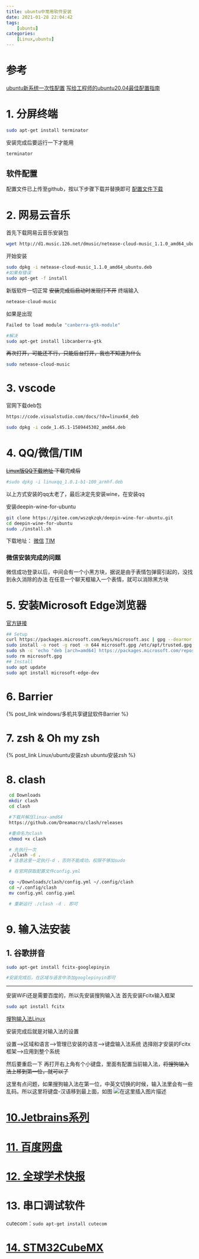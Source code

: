 ```yaml
---
title: ubuntu中常用软件安装
date: 2021-01-28 22:04:42
tags: 
    [ubuntu] 
categories: 
    [Linux,ubuntu]
---
```


# 参考
[ubuntu新系统一次性配置](https://blog.csdn.net/bornfree5511/article/details/106470875)
[写给工程师的ubuntu20.04最佳配置指南](https://juejin.im/post/5eb3a1556fb9a0434b73545c#heading-31)

# 1. 分屏终端

```bash
sudo apt-get install terminator
```
安装完成后要运行一下才能用

```bash
terminator
```

## 软件配置
配置文件已上传至github，按以下步骤下载并替换即可
[配置文件下载](https://github.com/xin-Dream/ubuntu_files)


# 2. 网易云音乐
首先下载网易云音乐安装包

```bash
wget http://d1.music.126.net/dmusic/netease-cloud-music_1.1.0_amd64_ubuntu.deb
```
开始安装

```bash
sudo dpkg -i netease-cloud-music_1.1.0_amd64_ubuntu.deb
#如果有错误
sudo apt-get -f install
```
新版软件一切正常
~~安装完成后启动时发现打不开~~
终端输入

```bash
netease-cloud-music
```
如果是出现

```bash
Failed to load module "canberra-gtk-module"

#解决
sudo apt-get install libcanberra-gtk
```
~~再次打开，可能还不行，只能后台打开，我也不知道为什么~~

```bash
sudo netease-cloud-music 
```

# 3. vscode
官网下载deb包

```bash
https://code.visualstudio.com/docs/?dv=linux64_deb

sudo dpkg -i code_1.45.1-1589445302_amd64.deb
```

# 4. QQ/微信/TIM
~~[Linux版QQ下载地址](https://im.qq.com/linuxqq/download.html)
下载完成后~~ 
```bash
#sudo dpkg -i linuxqq_1.0.1-b1-100_armhf.deb
```
以上方式安装的qq太老了，最后决定先安装wine，在安装qq

安装deepin-wine-for-ubuntu
```bash
git clone https://gitee.com/wszqkzqk/deepin-wine-for-ubuntu.git
cd deepin-wine-for-ubuntu
sudo ./install.sh
```
下载地址：
[微信](https://mirrors.aliyun.com/deepin/pool/non-free/d/deepin.com.wechat/)
[TIM](https://packages.deepin.com/deepin/pool/non-free/d/deepin.com.qq.office/)

### 微信安装完成的问题
微信成功登录以后，中间会有一个小黑方块，据说是由于表情包弹窗引起的，没找到永久消除的办法
在任意一个聊天框输入一个表情，就可以消除黑方块

# 5. 安装Microsoft Edge浏览器

[官方链接](https://www.microsoftedgeinsider.com/zh-cn/download/?platform=linux)

```bash
## Setup
curl https://packages.microsoft.com/keys/microsoft.asc | gpg --dearmor > microsoft.gpg
sudo install -o root -g root -m 644 microsoft.gpg /etc/apt/trusted.gpg.d/
sudo sh -c 'echo "deb [arch=amd64] https://packages.microsoft.com/repos/edge stable main" > /etc/apt/sources.list.d/microsoft-edge-dev.list'
sudo rm microsoft.gpg
## Install
sudo apt update
sudo apt install microsoft-edge-dev
```

# 6. Barrier

{% post_link windows/多机共享键鼠软件Barrier %}

# 7. zsh & Oh my zsh

{% post_link Linux/ubuntu安装zsh  ubuntu安装zsh %}


# 8. clash
```bash
 cd Downloads
 mkdir clash
 cd clash

 #下载并解压linux-amd64
 https://github.com/Dreamacro/clash/releases

 #重命名为clash
 chmod +x clash

 # 先执行一次
 ./clash -d .
 # 注意这里一定执行-d ，否则不能成功，权限不够加sudo

 # 在官网获取配置文件config.yml

 cp ~/Downloads/clash/config.yml ~/.config/clash
 cd ~/.config/clash
 mv config.yml config.yaml

 # 重新运行 ./clash -d . 即可
```

# 9. 输入法安装

## 1. 谷歌拼音
```bash
sudo apt-get install fcitx-googlepinyin

#安装完成后，在区域与语言中添加googlepinyin即可
```



---
安装WiFi还是需要百度的，所以先安装搜狗输入法
首先安装Fcitx输入框架

```bash
sudo apt install fcitx
```

[搜狗输入法Linux](https://pinyin.sogou.com/linux/?r=pinyin)

安装完成后就是对输入法的设置

 设置-->区域和语言-->管理已安装的语言-->键盘输入法系统
 选择刚才安装的Fcitx框架-->应用到整个系统

 然后要重启一下
再打开右上角有个小键盘，里面有配置当前输入法，~~将搜狗输入法上移到第一位，就可以了~~ 

这里有点问题，如果搜狗输入法在第一位，中英文切换的时候，输入法里会有一些乱码。所以这里将键盘-汉语移到最上面，如图
![在这里插入图片描述](https://img-blog.csdnimg.cn/20200602130238639.png?x-oss-process=image/watermark,type_ZmFuZ3poZW5naGVpdGk,shadow_10,text_aHR0cHM6Ly9ibG9nLmNzZG4ubmV0L3FxXzQ1MTcyMTU2,size_16,color_FFFFFF,t_70)

# [10.Jetbrains系列](https://www.jetbrains.com/products/#type=ide)

# [11. 百度网盘](https://pan.baidu.com/download)

# [12. 全球学术快报](http://cajviewer.cnki.net/download.html)

# 13. 串口调试软件

cutecom：`sudo apt-get install cutecom`

# [14. STM32CubeMX](https://www.st.com/en/development-tools/stm32cubemx.html)
